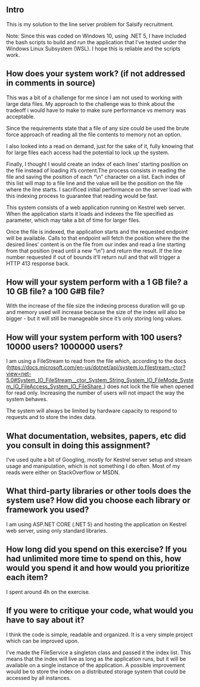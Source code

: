 ## Intro

This is my solution to the line server problem for Salsify recruitment.

Note: Since this was coded on Windows 10, using .NET 5, I have included the bash scripts to build and run the application that I’ve tested under the Windows Linux Subsystem (WSL). I hope this is reliable and the scripts work.

## How does your system work? (if not addressed in comments in source)

This was a bit of a challenge for me since I am not used to working with large data files. 
My approach to the challenge was to think about the tradeoff i would have to make to make sure performance vs memory was acceptable.

Since the requirements state that a file of any size could be used the brute force approach of reading all the file contents to memory not an option.

I also looked into a read on demand, just for the sake of it, fully knowing that for large files each access had the potential to lock up the system.

Finally, I thought I would create an index of each lines’ starting position on the file instead of loading it’s content.The process consists in reading the file and saving the position of each “\n” character on a list. Each index of this list will map to a file line and the value will be the position on the file where the line starts. 
I sacrificed initial performance on the server load with this indexing process to guarantee that reading would be fast.

This system consists of a web application running on Kestrel web server. When the application starts it loads and indexes the file specified as parameter, which may take a bit of time for larger files.

Once the file is indexed, the application starts and the requested endpoint will be available. Calls to that endpoint will fetch the position where the the desired lines’ content is on the file from our index and read a line starting from that position (read until a new “\n”) and return the result. If the line number requested if out of bounds it’ll return null and that will trigger a  HTTP 413 response back.

## How will your system perform with a 1 GB file? a 10 GB file? a 100 G#B file?

With the increase of the file size the indexing process duration will go up and memory used will increase because the size of the index will also be bigger - but it will still be manageable since it’s only storing long values.

## How will your system perform with 100 users? 10000 users? 1000000 users?

I am using a FileStream to read from the file which, according to the docs (https://docs.microsoft.com/en-us/dotnet/api/system.io.filestream.-ctor?view=net-5.0#System_IO_FileStream__ctor_System_String_System_IO_FileMode_System_IO_FileAccess_System_IO_FileShare_) does not lock the file when opened for read only. Increasing the number of users will not impact the way the system behaves.

The system will always be limited by hardware capacity to respond to requests and to store the index data.

## What documentation, websites, papers, etc did you consult in doing this assignment?

I’ve used quite a bit of Googling, mostly for Kestrel server setup and stream usage and manipulation, which is not something I do often. Most of my reads were either on StackOverflow or MSDN.

## What third-party libraries or other tools does the system use? How did you choose each library or framework you used?

I am using ASP.NET CORE (.NET 5) and hosting the application on Kestrel web server, using only standard libraries.

## How long did you spend on this exercise? If you had unlimited more time to spend on this, how would you spend it and how would you prioritize each item?

I spent around 4h on the exercise. 

## If you were to critique your code, what would you have to say about it?

I think the code is simple, readable and organized. It is a very simple project which can be improved upon.

I’ve made the FileService a singleton class and passed it the index list. This means that the index will live as long as the application runs, but it will be available on a single instance of the application. A possible improvement would be to store the index on a distributed storage system that could be accessed by all instances.
